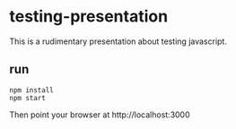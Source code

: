 # testing-presentation

This is a rudimentary presentation about testing javascript.

## run
```
npm install
npm start
```

Then point your browser at http://localhost:3000

